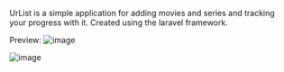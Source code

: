 UrList is a simple application for adding movies and series and tracking your progress with it. Created using the laravel framework.

Preview:
![image](https://user-images.githubusercontent.com/45632898/195581513-f2339268-1b1e-4283-ba2f-4f0991b99b52.png)

![image](https://user-images.githubusercontent.com/45632898/195582081-1d9090c3-62dd-4fef-a813-fccb9bbb0def.png)
